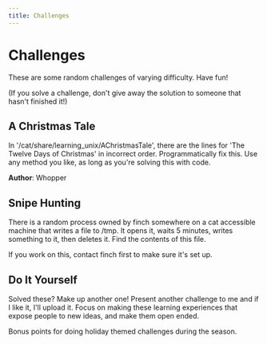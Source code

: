 ```yaml
---
title: Challenges
---
```


Challenges
==========

These are some random challenges of varying difficulty. Have fun!

(If you solve a challenge, don't give away the solution to someone that hasn't
finished it!)

A Christmas Tale
----------------

In '/cat/share/learning\_unix/AChristmasTale', there are the lines for 
'The Twelve Days of Christmas' in incorrect order. Programmatically fix this.
Use any method you like, as long as you're solving this with code.

**Author**: Whopper

Snipe Hunting
-------------

There is a random process owned by finch somewhere on a cat accessible machine
that writes a file to /tmp. It opens it, waits 5 minutes, writes something to
it, then deletes it. Find the contents of this file.

If you work on this, contact finch first to make sure it's set up.

Do It Yourself
--------------

Solved these? Make up another one! Present another challenge to me and if I
like it, I'll upload it. Focus on making these learning experiences that expose
people to new ideas, and make them open ended.

Bonus points for doing holiday themed challenges during the season.
